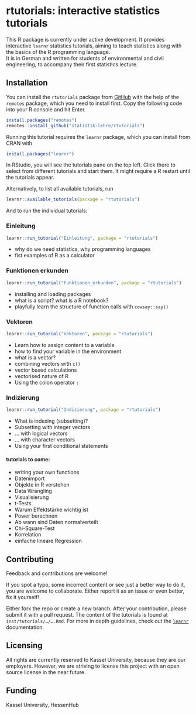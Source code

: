 
<!-- README.md is generated from README.Rmd. Please edit that file -->

# rtutorials: interactive statistics tutorials

<!-- badges: start -->
<!-- badges: end -->

This R package is currently under active development. It provides
interactive `learnr` statistics tutorials, aiming to teach statistics
along with the basics of the R programming language.  
It is in German and written for students of environmental and civil
engineering, to accompany their first statistics lecture.

## Installation

You can install the `rtutorials` package from
[GitHub](https://github.com/) with the help of the `remotes` package,
which you need to install first. Copy the following code into your R
console and hit Enter.

``` r
install.packages("remotes")
remotes::install_github("statistik-lehre/rtutorials")
```

Running this tutorial requires the `learnr` package, which you can
install from CRAN with

``` r
install.packages("learnr")
```

In RStudio, you will see the tutorials pane on the top left. Click there
to select from different tutorials and start them. It might require a R
restart until the tutorials appear.

Alternatively, to list all available tutorials, run

``` r
learnr::available_tutorials(package = "rtutorials")
```

And to run the individual tutorials:

### Einleitung

``` r
learnr::run_tutorial("Einleitung", package = "rtutorials")
```

- why do we need statistics, why programming languages
- fist examples of R as a calculator

### Funktionen erkunden

``` r
learnr::run_tutorial("Funktionen_erkunden", package = "rtutorials")
```

- installing and loading packages
- what is a script? what is a R notebook?
- playfully learn the structure of function calls with `cowsay::say()`

### Vektoren

``` r
learnr::run_tutorial("Vektoren", package = "rtutorials")
```

- Learn how to assign content to a variable
- how to find your variable in the environment
- what is a vector?
- combining vectors with `c()`
- vector based calculations
- vectorised nature of R
- Using the colon operator `:`

### Indizierung

``` r
learnr::run_tutorial("Indizierung", package = "rtutorials")
```

- What is indexing (subsetting)?
- Subsetting with integer vectors
- … with logical vectors
- … with character vectors
- Using your first conditional statements

#### tutorials to come:

- writing your own functions
- Datenimport
- Objekte in R verstehen
- Data Wrangling
- Visualisierung
- t-Tests
- Warum Effektstärke wichtig ist
- Power berechnen
- Ab wann sind Daten normalverteilt
- Chi-Square-Test
- Korrelation
- einfache lineare Regression

## Contributing

Feedback and contributions are welcome!

If you spot a typo, some incorrect content or see just a better way to
do it, you are welcome to collaborate. Either report it as an issue or
even better, fix it yourself!

Either fork the repo or create a new branch. After your contribution,
please submit it with a pull request. The content of the tutorials is
found at `inst/tutorials/…/….Rmd`. For more in depth guidelines, check
out the [`learnr`](https://rstudio.github.io/learnr/) documentation.

## Licensing

All rights are currently reserved to Kassel University, because they are
our employers. However, we are striving to license this project with an
open source license in the near future.

## Funding

Kassel University, HessenHub
